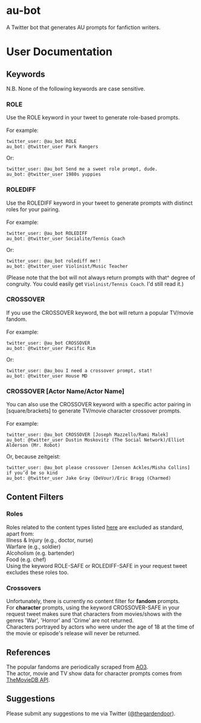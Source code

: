 # au-bot
A Twitter bot that generates AU prompts for fanfiction writers.

# User Documentation
## Keywords
N.B. None of the following keywords are case sensitive.
<br>
### ROLE
Use the ROLE keyword in your tweet to generate role-based prompts.
<br>
<br>
For example:
<br>
```
twitter_user: @au_bot ROLE
au_bot: @twitter_user Park Rangers
```
Or:
<br>
```
twitter_user: @au_bot Send me a sweet role prompt, dude.
au_bot: @twitter_user 1980s yuppies
```

### ROLEDIFF
Use the ROLEDIFF keyword in your tweet to generate prompts with distinct roles for your pairing.
<br>
<br>
For example:
<br>
```
twitter_user: @au_bot ROLEDIFF
au_bot: @twitter_user Socialite/Tennis Coach
```
Or:
<br>
```
twitter_user: @au_bot rolediff me!!
au_bot: @twitter_user Violinist/Music Teacher
```
(Please note that the bot will not always return prompts with that^ degree of congruity. You could easily get `Violinist/Tennis Coach`. I'd still read it.)

### CROSSOVER
If you use the CROSSOVER keyword, the bot will return a popular TV/movie fandom.
<br>
<br>
For example:
<br>
```
twitter_user: @au_bot CROSSOVER
au_bot: @twitter_user Pacific Rim
```
Or:
<br>
```
twitter_user: @au_bou I need a crossover prompt, stat!
au_bot: @twitter_user House MD
```


### CROSSOVER [Actor Name/Actor Name]
You can also use the CROSSOVER keyword with a specific actor pairing in [square/brackets] to generate TV/movie character crossover prompts.
<br>
<br>
For example:
<br>
```
twitter_user: @au_bot CROSSOVER [Joseph Mazzello/Rami Malek]
au_bot: @twitter_user Dustin Moskovitz (The Social Network)/Elliot Alderson (Mr. Robot)
```
Or, because zeitgeist:
<br>
```
twitter_user: @au_bot please crossover [Jensen Ackles/Misha Collins] if you’d be so kind
au_bot: @twitter_user Jake Gray (DeVour)/Eric Bragg (Charmed)
```

## Content Filters

### Roles
Roles related to the content types listed [here](https://trigger-warnings.tumblr.com/tags) are excluded as standard, apart from:
<br>
Illness & Injury (e.g., doctor, nurse)
<br>
Warfare (e.g., soldier)
<br>
Alcoholism (e.g. bartender)
<br>
Food (e.g. chef)
<br>
Using the keyword ROLE-SAFE or ROLEDIFF-SAFE in your request tweet excludes these roles too.


### Crossovers
Unfortunately, there is currently no content filter for **fandom** prompts.
<br>
For **character** prompts, using the keyword CROSSOVER-SAFE in your request tweet makes sure that characters from movies/shows with the genres 'War', 'Horror' and 'Crime' are not returned.
<br>
Characters portrayed by actors who were under the age of 18 at the time of the movie or episode's release will never be returned.

## References
The popular fandoms are periodically scraped from [AO3](https://archiveofourown.org/).
<br>
The actor, movie and TV show data for character prompts comes from [TheMovieDB API](https://www.themoviedb.org/documentation/api/terms-of-use).

## Suggestions
Please submit any suggestions to me via Twitter ([@thegardendoor](https://twitter.com/thegardendoor)).
